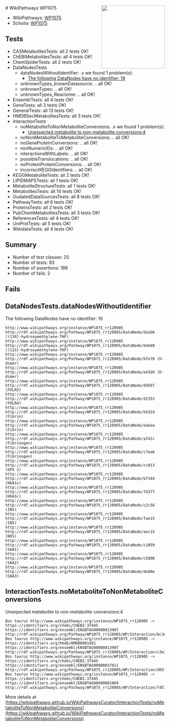 <img style="float: right; width: 200px" src="https://upload.wikimedia.org/wikipedia/commons/thumb/8/83/Wplogo_with_text_500.png/640px-Wplogo_with_text_500.png" />
# WikiPathways WP1075

* WikiPathways: [WP1075](https://wikipathways.org/pathways/WP1075)
* Scholia: [WP1075](https://scholia.toolforge.org/wikipathways/WP1075)
## Tests
* CASMetabolitesTests: all 2 tests OK!
* ChEBIMetabolitesTests: all 4 tests OK!
* ChemSpiderTests: all 2 tests OK!
* DataNodesTests
    * dataNodesWithoutIdentifier: .x we found 1 problem(s):
        * [The following DataNodes have no identifier: 19](#8792c499)
    * unknownTypes_knownDatasource: .. all OK!
    * unknownTypes: .. all OK!
    * unknownTypes_Reactome: .. all OK!
* EnsemblTests: all 4 tests OK!
* GeneTests: all 3 tests OK!
* GeneralTests: all 13 tests OK!
* HMDBSecMetabolitesTests: all 3 tests OK!
* InteractionTests
    * noMetaboliteToNonMetaboliteConversions: .x we found 1 problem(s):
        * [Unexpected metabolite to non-metabolite conversions:4](#a27bf370)
    * noNonMetaboliteToMetaboliteConversions: .. all OK!
    * noGeneProteinConversions: .. all OK!
    * nonNumericIDs: .. all OK!
    * interactionsWithLabels: .. all OK!
    * possibleTranslocations: .. all OK!
    * noProteinProteinConversions: .. all OK!
    * incorrectKEGGIdentifiers: .. all OK!
* KEGGMetaboliteTests: all 2 tests OK!
* LIPIDMAPSTests: all 1 tests OK!
* MetaboliteStructureTests: all 1 tests OK!
* MetabolitesTests: all 14 tests OK!
* OudatedDataSourcesTests: all 8 tests OK!
* PathwayTests: all 6 tests OK!
* ProteinsTests: all 2 tests OK!
* PubChemMetabolitesTests: all 3 tests OK!
* ReferencesTests: all 4 tests OK!
* UniProtTests: all 5 tests OK!
* WikidataTests: all 4 tests OK!


## Summary

* Number of test classes: 20
* Number of tests: 93
* Number of assertions: 186
* Number of fails: 2

## Fails

<a name="8792c499" />

## DataNodesTests.dataNodesWithoutIdentifier

The following DataNodes have no identifier: 19
```
http://www.wikipathways.org/instance/WP1075_rr120905 http://rdf.wikipathways.org/Pathway/WP1075_rr120905/DataNode/d1eb6 ((11R)-hydroxymethylene-THF)
http://www.wikipathways.org/instance/WP1075_rr120905 http://rdf.wikipathways.org/Pathway/WP1075_rr120905/DataNode/b4e68 ((11S)-hydroxymethylene-THF)
http://www.wikipathways.org/instance/WP1075_rr120905 http://rdf.wikipathways.org/Pathway/WP1075_rr120905/DataNode/bfe70 (D-dimer)
http://www.wikipathways.org/instance/WP1075_rr120905 http://rdf.wikipathways.org/Pathway/WP1075_rr120905/DataNode/e43dd (D-dimer)
http://www.wikipathways.org/instance/WP1075_rr120905 http://rdf.wikipathways.org/Pathway/WP1075_rr120905/DataNode/dd56f (FOLR3)
http://www.wikipathways.org/instance/WP1075_rr120905 http://rdf.wikipathways.org/Pathway/WP1075_rr120905/DataNode/d1353 (FOLR4)
http://www.wikipathways.org/instance/WP1075_rr120905 http://rdf.wikipathways.org/Pathway/WP1075_rr120905/DataNode/b5d1d (Fibrin)
http://www.wikipathways.org/instance/WP1075_rr120905 http://rdf.wikipathways.org/Pathway/WP1075_rr120905/DataNode/ea6aa (Fibrin)
http://www.wikipathways.org/instance/WP1075_rr120905 http://rdf.wikipathways.org/Pathway/WP1075_rr120905/DataNode/a741c (Fibrinogen)
http://www.wikipathways.org/instance/WP1075_rr120905 http://rdf.wikipathways.org/Pathway/WP1075_rr120905/DataNode/c7ee6 (Fibrinogen)
http://www.wikipathways.org/instance/WP1075_rr120905 http://rdf.wikipathways.org/Pathway/WP1075_rr120905/DataNode/cc013 (GPX 1)
http://www.wikipathways.org/instance/WP1075_rr120905 http://rdf.wikipathways.org/Pathway/WP1075_rr120905/DataNode/b7344 (HbA1c)
http://www.wikipathways.org/instance/WP1075_rr120905 http://rdf.wikipathways.org/Pathway/WP1075_rr120905/DataNode/fd377 (HbA1c)
http://www.wikipathways.org/instance/WP1075_rr120905 http://rdf.wikipathways.org/Pathway/WP1075_rr120905/DataNode/c2c56 (INS)
http://www.wikipathways.org/instance/WP1075_rr120905 http://rdf.wikipathways.org/Pathway/WP1075_rr120905/DataNode/fae15 (INS)
http://www.wikipathways.org/instance/WP1075_rr120905 http://rdf.wikipathways.org/Pathway/WP1075_rr120905/DataNode/aec15 (NOS)
http://www.wikipathways.org/instance/WP1075_rr120905 http://rdf.wikipathways.org/Pathway/WP1075_rr120905/DataNode/c1059 (SAA1)
http://www.wikipathways.org/instance/WP1075_rr120905 http://rdf.wikipathways.org/Pathway/WP1075_rr120905/DataNode/c5808 (SAA2)
http://www.wikipathways.org/instance/WP1075_rr120905 http://rdf.wikipathways.org/Pathway/WP1075_rr120905/DataNode/de80e (SAA3)
```

<a name="a27bf370" />

## InteractionTests.noMetaboliteToNonMetaboliteConversions

Unexpected metabolite to non-metabolite conversions:4
```
Bos taurus http://www.wikipathways.org/instance/WP1075_rr120905 -> https://identifiers.org/chebi/CHEBI:37445 https://identifiers.org/ensembl/ENSBTAG00000013907 http://rdf.wikipathways.org/Pathway/WP1075_rr120905/WP/Interaction/bc3ed
Bos taurus http://www.wikipathways.org/instance/WP1075_rr120905 -> https://identifiers.org/hmdb/HMDB0001491 https://identifiers.org/ensembl/ENSBTAG00000013907 http://rdf.wikipathways.org/Pathway/WP1075_rr120905/WP/Interaction/c3e34
Bos taurus http://www.wikipathways.org/instance/WP1075_rr120905 -> https://identifiers.org/chebi/CHEBI:37445 https://identifiers.org/ensembl/ENSBTAG00000037811 http://rdf.wikipathways.org/Pathway/WP1075_rr120905/WP/Interaction/d8574
Bos taurus http://www.wikipathways.org/instance/WP1075_rr120905 -> https://identifiers.org/chebi/CHEBI:37445 https://identifiers.org/ensembl/ENSBTAG00000001069 http://rdf.wikipathways.org/Pathway/WP1075_rr120905/WP/Interaction/f457b
```

More details at [https://wikipathways.github.io/WikiPathwaysCurator/InteractionTests/noMetaboliteToNonMetaboliteConversions](https://wikipathways.github.io/WikiPathwaysCurator/InteractionTests/noMetaboliteToNonMetaboliteConversions)

